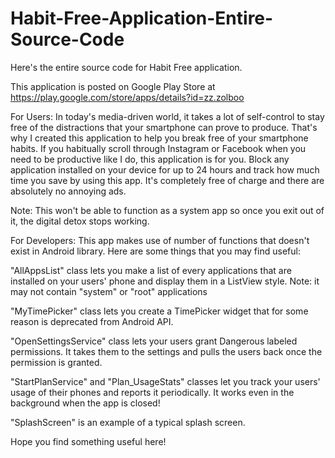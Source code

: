 # Habit-Free-Application-Entire-Source-Code
Here's the entire source code for Habit Free application.

This application is posted on Google Play Store at https://play.google.com/store/apps/details?id=zz.zolboo

For Users:
In today's media-driven world, it takes a lot of self-control to stay free of the distractions 
that your smartphone can prove to produce. That's why I created this application to help you break 
free of your smartphone habits. If you habitually scroll through Instagram or Facebook when you need 
to be productive like I do, this application is for you. Block any application installed on your 
device for up to 24 hours and track how much time you save by using this app. 
It's completely free of charge and there are absolutely no annoying ads.

Note: This won't be able to function as a system app so once you exit out of it, the digital detox stops working.

For Developers:
This app makes use of number of functions that doesn't exist in Android library.
Here are some things that you may find useful: 

"AllAppsList" class lets you make a list of every applications that are 
installed on your users' phone and display them in a ListView style.
Note: it may not contain "system" or "root" applications 

"MyTimePicker" class lets you create a TimePicker widget that 
for some reason is deprecated from Android API.

"OpenSettingsService" class lets your users grant Dangerous labeled permissions. It takes them
to the settings and pulls the users back once the permission is granted. 

"StartPlanService" and "Plan_UsageStats" classes let you track your users' usage
of their phones and reports it periodically. It works even in the background when 
the app is closed!

"SplashScreen" is an example of a typical splash screen.

Hope you find something useful here!
